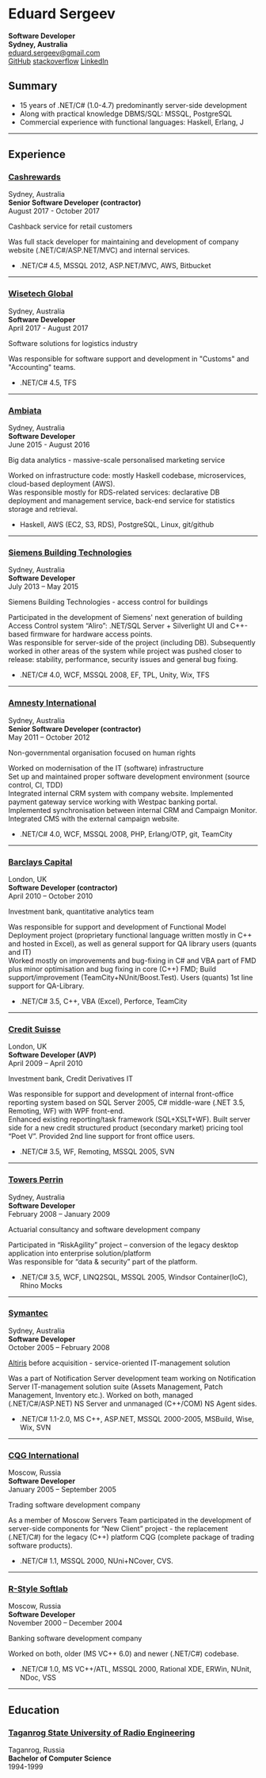 Eduard Sergeev
==============
**Software Developer**  
**Sydney, Australia**  
<eduard.sergeev@gmail.com>  
[GitHub](https://github.com/EduardSergeev) [stackoverflow](https://stackoverflow.com/users/394253/edka) [LinkedIn](https://www.linkedin.com/in/eduardsergeev/)


## Summary
* 15 years of .NET/C# (1.0-4.7) predominantly server-side development
* Along with practical knowledge DBMS/SQL: MSSQL, PostgreSQL
* Commercial experience with functional languages: Haskell, Erlang, J

---
## Experience


### [Cashrewards](http://www.cashrewards.com.au)
Sydney, Australia  
**Senior Software Developer (contractor)**  
August 2017 - October 2017

Cashback service for retail customers  

Was full stack developer for maintaining and development of company website (.NET/C#/ASP.NET/MVC) and internal services.

* .NET/C# 4.5, MSSQL 2012, ASP.NET/MVC, AWS, Bitbucket

---
### [Wisetech Global](http://www.wisetechglobal.com/)
Sydney, Australia  
**Software Developer**  
April 2017 - August 2017

Software solutions for logistics industry

Was responsible for software support and development in "Customs" and "Accounting" teams.

* .NET/C# 4.5, TFS


---
### [Ambiata](https://www.ambiata.com/)
Sydney, Australia  
**Software Developer**  
June 2015 - August 2016

Big data analytics - massive-scale personalised marketing service

Worked on infrastructure code: mostly Haskell codebase, microservices, cloud-based deployment (AWS).  
Was responsible mostly for RDS-related services: declarative DB deployment and management service, back-end service for statistics storage and retrieval.

* Haskell, AWS (EC2, S3, RDS), PostgreSQL, Linux, git/github

---
### [Siemens Building Technologies](https://www.siemens.com/au/en/home/products/buildingtechnologies.html)  
Sydney, Australia  
**Software Developer**  
July 2013 – May 2015

Siemens Building Technologies - access control for buildings

Participated in the development of Siemens' next generation of building Access Control system “Aliro”: .NET/SQL Server + Silverlight UI and C++-based firmware for hardware access points.  
Was responsible for server-side of the project (including DB). Subsequently worked in other areas of the system while project was pushed closer to release: stability, performance, security issues and general bug fixing.

* .NET/C# 4.0, WCF, MSSQL 2008, EF, TPL, Unity, Wix, TFS

---
### [Amnesty International](https://www.amnesty.org.au/)  
Sydney, Australia  
**Senior Software Developer (contractor)**  
May 2011 – October 2012

Non-governmental organisation focused on human rights

Worked on modernisation of the IT (software) infrastructure   
Set up and maintained proper software development environment (source control, CI, TDD)  
Integrated internal CRM system with company website. Implemented payment gateway service working with Westpac banking portal. Implemented synchronisation between internal CRM and Campaign Monitor. Integrated CMS with the external campaign website.

* .NET/C# 4.0, WCF, MSSQL 2008, PHP, Erlang/OTP, git, TeamCity

---
### [Barclays Capital](https://en.wikipedia.org/wiki/Barclays_Investment_Bank)
London, UK  
**Software Developer (contractor)**  
April 2010 – October 2010

Investment bank, quantitative analytics team

Was responsible for support and development of Functional Model Deployment project (proprietary functional language written mostly in C++ and hosted in Excel), as well as general support for QA library users (quants and IT)  
Worked mostly on improvements and bug-fixing in C# and VBA part of FMD plus minor optimisation and bug fixing in core (C++) FMD; Build support/improvement (TeamCity+NUnit/Boost.Test). Users (quants) 1st line support for QA-Library.

* .NET/C# 3.5, C++, VBA (Excel), Perforce, TeamCity

---
### [Credit Suisse](https://en.wikipedia.org/wiki/Credit_Suisse)  
London, UK  
**Software Developer (AVP)**  
April 2009 – April 2010

Investment bank, Credit Derivatives IT

Was responsible for support and development of internal front-office reporting system based on SQL Server 2005, C# middle-ware (.NET 3.5, Remoting, WF) with WPF front-end.  
Enhanced existing reporting/task framework (SQL+XSLT+WF). Built server side for a new credit structured product (secondary market) pricing tool “Poet V”. Provided 2nd line support for front office users.

* .NET/C# 3.5, WF, Remoting, MSSQL 2005, SVN

---
### [Towers Perrin](https://en.wikipedia.org/wiki/Towers_Perrin)  
Sydney, Australia  
**Software Developer**  
February 2008 – January 2009

Actuarial consultancy and software development company

Participated in “RiskAgility” project – conversion of the legacy desktop application into enterprise solution/platform  
Was responsible for “data & security” part of the platform.  

* .NET/C# 3.5, WCF, LINQ2SQL, MSSQL 2005, Windsor Container(IoC), Rhino Mocks

---
### [Symantec](https://www.symantec.com/products/endpoint-management)
Sydney, Australia  
**Software Developer**  
October 2005 – February 2008

[Altiris](https://en.wikipedia.org/wiki/Altiris) before acquisition - service-oriented IT-management solution 

Was a part of Notification Server development team working on Notification Server IT-management solution suite (Assets Management, Patch Management, Inventory etc.). Worked on both, managed (.NET/C#/ASP.NET) NS Server and unmanaged (C++/COM) NS Agent sides.

* .NET/C# 1.1-2.0, MS C++, ASP.NET, MSSQL 2000-2005, MSBuild, Wise, Wix, SVN

---
### [CQG International](https://en.wikipedia.org/wiki/CQG)
Moscow, Russia  
**Software Developer**  
January 2005 – September 2005

Trading software development company

As a member of Moscow Servers Team participated in the development of server-side components for “New Client” project - the replacement (.NET/C#) for the legacy (C++) platform CQG (complete package of trading software products).

* .NET/C# 1.1, MSSQL 2000, NUni+NCover, CVS.

---
### [R-Style Softlab](https://www.softlab.ru/)
Moscow, Russia  
**Software Developer**  
November 2000 – December 2004

Banking software development company

Worked on both, older (MS VC++ 6.0) and newer (.NET/C#) codebase.

* .NET/C# 1.0, MS VC++/ATL, MSSQL 2000, Rational XDE, ERWin, NUnit, NDoc, VSS

---
## Education

### [Taganrog State University of Radio Engineering](https://en.wikipedia.org/wiki/Southern_Federal_University)  
Taganrog, Russia  
**Bachelor of Computer Science**  
1994-1999  
